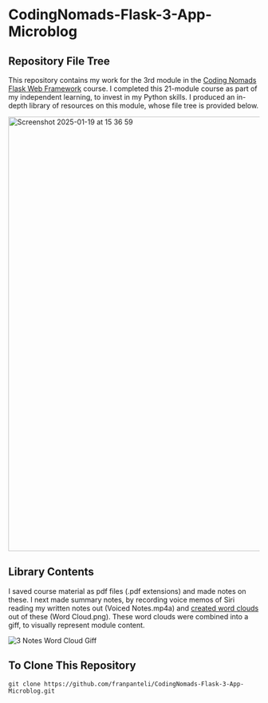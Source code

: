 # CodingNomads-Flask-3-App-Microblog
## Repository File Tree
This repository contains my work for the 3rd module in the [Coding Nomads Flask Web Framework](https://codingnomads.com/course/python-flask-web-framework) course. I completed this 21-module course as part of my independent learning, to invest in my Python skills. I produced an in-depth library of resources on this module, whose file tree is provided below. 

<img width="872" alt="Screenshot 2025-01-19 at 15 36 59" src="https://github.com/user-attachments/assets/8309c226-2038-44e6-9e5e-b5e80d7c90d6" />

## Library Contents
I saved course material as pdf files (.pdf extensions) and made notes on these. I next made summary notes, by recording voice memos of Siri reading my written notes out (Voiced Notes.mp4a) and [created word clouds](https://wordart.com/create) out of these (Word Cloud.png). These word clouds were combined into a giff, to visually represent module content.

![3 Notes Word Cloud Giff](https://github.com/user-attachments/assets/9220b402-1b79-459a-af00-5bfa5395bee6)

## To Clone This Repository
```
git clone https://github.com/franpanteli/CodingNomads-Flask-3-App-Microblog.git
```
